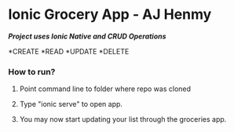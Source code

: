 # Ionic Grocery App  - AJ Henmy
***Project uses Ionic Native and CRUD Operations***
 
*CREATE
*READ
*UPDATE
*DELETE

### How to run?

1. Point command line to folder where repo was cloned

2. Type "ionic serve" to open app.

3. You may now start updating your list through the groceries app.
